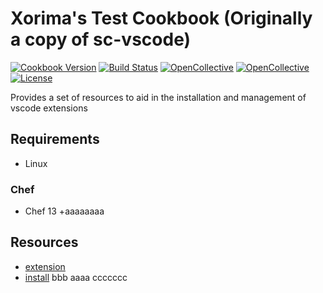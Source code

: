 # Xorima's Test Cookbook (Originally a copy of sc-vscode)

[![Cookbook Version](https://img.shields.io/cookbook/v/sc_vscode.svg)](https://supermarket.chef.io/cookbooks/sc_vscode)
[![Build Status](https://img.shields.io/circleci/project/github/sous-chefs/vscode/master.svg)](https://circleci.com/gh/sous-chefs/vscode)
[![OpenCollective](https://opencollective.com/sous-chefs/backers/badge.svg)](#backers)
[![OpenCollective](https://opencollective.com/sous-chefs/sponsors/badge.svg)](#sponsors)
[![License](https://img.shields.io/badge/License-Apache%202.0-green.svg)](https://opensource.org/licenses/Apache-2.0)

Provides a set of resources to aid in the installation and management of vscode extensions

## Requirements

- Linux

### Chef

- Chef 13 +aaaaaaaa

## Resources

- [extension](https://github.com/sous-chefs/vscode/blob/master/documentation/sc_vscode_extension.md)
- [install](https://github.com/sous-chefs/vscode/blob/master/documentation/sc_vscode_installer.md)
bbb
aaaa
ccccccc
